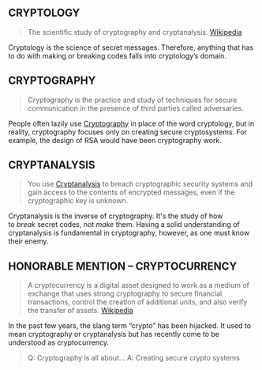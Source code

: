 ## CRYPTOLOGY

> The scientific study of cryptography and cryptanalysis. [Wikipedia](https://www.merriam-webster.com/dictionary/cryptology)

Cryptology is the science of secret messages. Therefore, anything that has to do with making or breaking codes falls into cryptology’s domain.

## CRYPTOGRAPHY

> Cryptography is the practice and study of techniques for secure communication in the presence of third parties called adversaries.

People often lazily use [Cryptography](https://en.wikipedia.org/wiki/Cryptography) in place of the word cryptology, but in reality, cryptography focuses only on creating secure cryptosystems. For example, the design of RSA would have been cryptography work.

## CRYPTANALYSIS

> You use [Cryptanalysis](https://en.wikipedia.org/wiki/Cryptanalysis) to breach cryptographic security systems and gain access to the contents of encrypted messages, even if the cryptographic key is unknown.

Cryptanalysis is the inverse of cryptography. It's the study of how to _break_ secret codes, not _make_ them. Having a solid understanding of cryptanalysis is fundamental in cryptography, however, as one must know their enemy.

## HONORABLE MENTION – CRYPTOCURRENCY

> A cryptocurrency is a digital asset designed to work as a medium of exchange that uses strong cryptography to secure financial transactions, control the creation of additional units, and also verify the transfer of assets. [Wikipedia](https://en.wikipedia.org/wiki/Cryptocurrency)

In the past few years, the slang term “crypto” has been hijacked. It used to mean cryptography or cryptanalysis but has recently come to be understood as cryptocurrency.


>Q: Cryptography is all about...
>A:  Creating secure crypto systems


